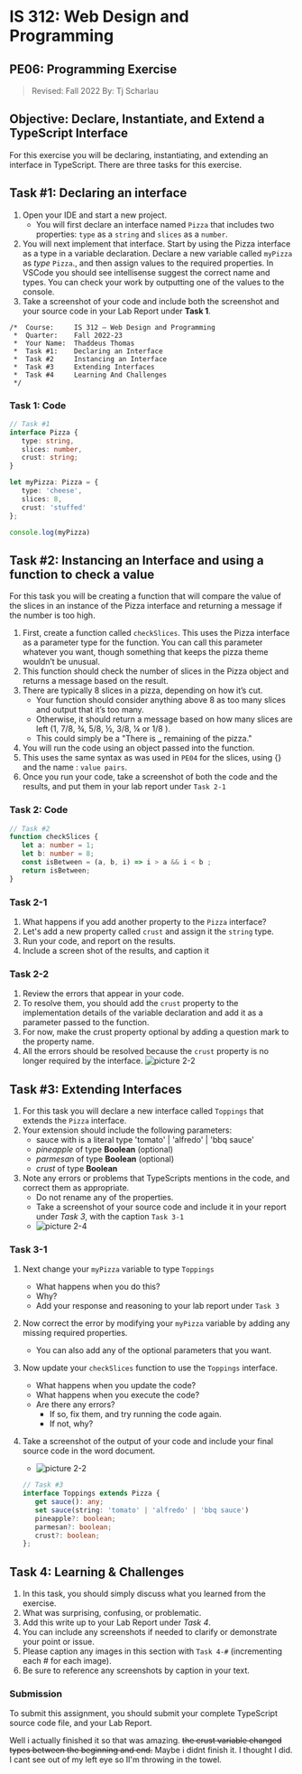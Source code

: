 # IS 312: Web Design and Programming

## PE06: Programming Exercise

> Revised: Fall 2022
> By: Tj Scharlau

## Objective: Declare, Instantiate, and Extend a TypeScript Interface

For this exercise you will be declaring, instantiating, and extending an interface in TypeScript. There are three tasks for this exercise.

## Task #1: Declaring an interface

1. Open your IDE and start a new project.
   - You will first declare an interface named `Pizza` that includes two properties: `type` as a `string` and `slices` as a `number`.
1. You will next implement that interface. Start by using the Pizza interface as a type in a variable declaration. Declare a new variable called `myPizza` as _type_ `Pizza`., and then assign values to the required properties. In VSCode you should see intellisense suggest the correct name and types. You can check your work by outputting one of the values to the console.
1. Take a screenshot of your code and include both the screenshot and your source code in your Lab Report under **Task 1**.

```
/*  Course:     IS 312 – Web Design and Programming
 *  Quarter:    Fall 2022-23
 *  Your Name:  Thaddeus Thomas
 *  Task #1:    Declaring an Interface
 *  Task #2     Instancing an Interface
 *  Task #3     Extending Interfaces
 *  Task #4     Learning And Challenges
 */
```

### Task 1: Code

   ```ts
   // Task #1
   interface Pizza {
      type: string,
      slices: number,
      crust: string;
   }

   let myPizza: Pizza = {
      type: 'cheese',
      slices: 8,
      crust: 'stuffed'
   };

   console.log(myPizza)
   ```


## Task #2: Instancing an Interface and using a function to check a value

For this task you will be creating a function that will compare the value of the slices in an instance of the Pizza interface and returning a message if the number is too high.

1. First, create a function called `checkSlices`. This uses the Pizza interface as a parameter type for the function. You can call this parameter whatever you want, though something that keeps the pizza theme wouldn’t be unusual.
1. This function should check the number of slices in the Pizza object and returns a message based on the result.
1. There are typically 8 slices in a pizza, depending on how it’s cut.
   - Your function should consider anything above 8 as too many slices and output that it’s too many.
   - Otherwise, it should return a message based on how many slices are left (1, 7/8, ¾, 5/8, ½, 3/8, ¼ or 1/8 ).
   - This could simply be a "There is **\_** remaining of the pizza."
1. You will run the code using an object passed into the function.
1. This uses the same syntax as was used in `PE04` for the slices, using {} and the name : `value pairs`.
1. Once you run your code, take a screenshot of both the code and the results, and put them in your lab report under `Task 2-1`

### Task 2: Code

   ```ts
   // Task #2
   function checkSlices {
      let a: number = 1;
      let b: number = 8;
      const isBetween = (a, b, i) => i > a && i < b ;
      return isBetween;
   }
   ```

### Task 2-1

1. What happens if you add another property to the `Pizza` interface?
2. Let's add a new property called `crust` and assign it the `string` type.
3. Run your code, and report on the results.
4. Include a screen shot of the results, and caption it

### Task 2-2

1. Review the errors that appear in your code.
2. To resolve them, you should add the `crust` property to the implementation details of the variable declaration and add it as a parameter passed to the function.
3. For now, make the crust property optional by adding a question mark to the property name.
4. All the errors should be resolved because the `crust` property is no longer required by the interface.
![picture 2-2](D:/OneDrive/Pictures/IS312/week6/2-2.jpg)


## Task #3: Extending Interfaces

1. For this task you will declare a new interface called `Toppings` that extends the `Pizza` interface.
2. Your extension should include the following parameters:
   - sauce with is a literal type 'tomato' | 'alfredo' | 'bbq sauce'
   - _pineapple_ of type **Boolean** (optional)
   - _parmesan_ of type **Boolean** (optional)
   - _crust_ of type **Boolean**
3. Note any errors or problems that TypeScripts mentions in the code, and correct them as appropriate.
   - Do not rename any of the properties.
   - Take a screenshot of your source code and include it in your report under _Task 3_, with the caption `Task 3-1`
   - ![picture 2-4](D:/OneDrive/Pictures/IS312/week6/2-4.jpg)

### Task 3-1

1. Next change your `myPizza` variable to type `Toppings`
   - What happens when you do this?
   - Why?
   - Add your response and reasoning to your lab report under `Task 3`
1. Now correct the error by modifying your `myPizza` variable by adding any missing required properties.
   - You can also add any of the optional parameters that you want.
1. Now update your `checkSlices` function to use the `Toppings` interface.
   - What happens when you update the code?
   - What happens when you execute the code?
   - Are there any errors?
     - If so, fix them, and try running the code again.
     - If not, why?
1. Take a screenshot of the output of your code and include your final source code in the word document.
   - ![picture 2-2](D:/OneDrive/Pictures/IS312/week6/3-1.jpg)

   ```ts
   // Task #3
   interface Toppings extends Pizza {
      get sauce(): any;
      set sauce(string: 'tomato' | 'alfredo' | 'bbq sauce')
      pineapple?: boolean;
      parmesan?: boolean;
      crust?: boolean;
   };
   ```

## Task 4: Learning & Challenges

1. In this task, you should simply discuss what you learned from the exercise.
2. What was surprising, confusing, or problematic.
3. Add this write up to your Lab Report under _Task 4_.
4. You can include any screenshots if needed to clarify or demonstrate your point or issue.
5. Please caption any images in this section with `Task 4-#` (incrementing each # for each image).
6. Be sure to reference any screenshots by caption in your text.

### Submission

To submit this assignment, you should submit your complete TypeScript source code file, and your Lab Report.

Well i actually finished it so that was amazing. ~~the crust variable changed types between the beginning and end.~~ Maybe i didnt finish it. I thought I did. I cant see out of my left eye so II'm throwing in the towel.

